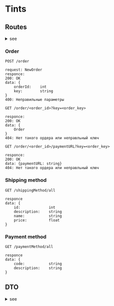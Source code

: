 # Tints
## Routes 
<details>
<summary>see</summary>

### Product

`GET /product/all`
[ссылка](http://80.78.246.133:8000/product/all)
```
{
	data: {
		categories: [Category]
	}
}
```


`GET /product/bestsellers`
`GET /product/all`
[ссылка](http://80.78.246.133:8000/product/bestsellers)

```
{
	data: {
		products: [SkuPreview]
	}
}
```

`GET /product/category/<int:categoryId>`
[ссылка](http://80.78.246.133:8000/product/category/1)

```
{
	data: {
		categories: Category
	}
}

```


`GET /shade/all`
[ссылка](http://80.78.246.133:8000/shade/all)
```
{
	data: {
		shades: [Shade]
	}
}

```


`GET /category/all/preview`
[ссылка](http://80.78.246.133:8000/category/all/preview)
``` 
{
	data: {
		categoryPreviews: [CategoryPreview]
	}
}
```


`GET /product/<int:id>`
[ссылка](http://80.78.246.133:8000/product/1)
```
{
	data: {
		product: Product
	}
}
```

### Banner
`GET /banner/all`
[ссылка](http://80.78.246.133:8000/banner/all)
```
{
	data: {
		banners: Banner
	}
}
```

### Review (Отзывы покупателей)
`GET /review/all`
[ссылка](http://80.78.246.133:8000/review/all)
```
{
	data: {
		reviews: [Review]
	}
}
```

### Feedback
`POST /feedback`
[ссылка](http://80.78.246.133:8000/feedback)
```
request: {
    contact: string 
    text: string 
}
```

### Newsletter
`POST /newsletter`
[ссылка](http://80.78.246.133:8000/newsletter)
```
request: {
    email: string
}
```

</details>

### Order
`POST /order`
```
request: NewOrder
responce: 
200: OK
data: {
    orderId:    int
    key:        string 
}
400: Неправильные параметры
```

`GET /order/<order_id>?key=<order_key>`
```
responce:
200: OK
data: {
    Order
}
404: Нет такого ордера или неправльный ключ
```

`GET /order/<order_id>/paymentURL?key=<order_key>`
```
responce:
200: OK
data: {paymentURL: string}
404: Нет такого ордера или неправльный ключ
```

### Shipping method
`GET /shippingMethod/all`
```
responce
data: {
    id:             int
    description:    string
    name:           string
    price:          float
}
```

### Payment method
`GET /paymentMethod/all`
```
responce
data: {
    code:           string
    description:    string
}
```


## DTO 
<details>
<summary>see</summary>

```
Banner
{
    title: string
    text: string
    image: string
    buttonText: string
    buttonUrl: string
}
```

```
CategoryPreview
{
    id: int
    name: string
    translit: string
}
```

```
Category
{
    id: int
    name: string
    translit: string
    sku: [SkuPreview]
}
```

```
SkuPreview
{
    id: int
    productId: int
    categoryId: int
    name: string
    translit: string
    vendorCode: string
    oldPrice: number
    price: number
    image: string
    new: bool 
    top: bool
    shadeId: int
}

```

```
Sku
{
    id: int
    productId: int
    categoryId: int
    name: string
    translit: string
    vendorCode: string
    oldPrice: number
    price: number
    images: [string]
    new: bool 
    top: bool
    shadeId: int
}
```

```
Product
{
    id: int
    categoryId: int
    name: string
    translit: string
    description: string
    info: [Info]
    sku: [Sku]
    related: [SkuPreview]
}
```

```
Info
{
    title: string
    text: string
}
```

```
Shade
{
    id: int
    image: string
    name: string
}
```

```
Review
{
    title: string
    author: string
    url: string
    date: string
    description: string
}
```

```
NewOrder - отправляете на сервер при создании заказа 
name:               string
email:              string
phone:              string
comment:            string
paymentMethodCode:  string
shippingMethodId:   int
items:              [NewItem]
```

```
Order - получаете с сервера для отображения на странице заказа
name:               string
email:              string
phone:              string
address:            string
comment:            string
shippingDate:       string
shippingTime:       string
paymentMethod:      string
shippingMethod:     string
shippingPrice:      float
items:              [Item]
itemsPrice:         float
fullPrice:          float
status:             string
canPay:             bool
```

```
NewItem - отправляете на сервер при создании заказа
skuId:          int
quantity:       int
```

```
Item - получаете с сервера для отображения на странице заказа
skuId:          int
name:           string
quantity:       int
price:          float
```

</details>